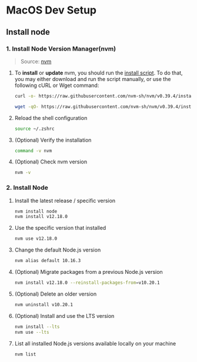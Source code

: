 [_metadata_:author]:    - ""
[_metadata_:date]:      - "08/16/2023"

# MacOS Dev Setup
## Install node
### 1. Install Node Version Manager(nvm)
> Source: [nvm][1]

1. To **install** or **update** nvm, you should run the [install script][2]. To do that, you may either download and run the script manually, or use the following cURL or Wget command:
    ```sh
    curl -o- https://raw.githubusercontent.com/nvm-sh/nvm/v0.39.4/install.sh | bash
    ```
    ```sh
    wget -qO- https://raw.githubusercontent.com/nvm-sh/nvm/v0.39.4/install.sh | bash
    ```

2. Reload the shell configuration
    ```sh
    source ~/.zshrc
    ```

3. (Optional) Verify the installation
    ```sh
    command -v nvm
    ```

4. (Optional) Check nvm version
    ```sh
    nvm -v
    ```

<!-- This is commented out. -->
<!-- Reference Links -->
[1]: https://github.com/nvm-sh/nvm
[2]: https://github.com/nvm-sh/nvm/blob/v0.39.4/install.sh

### 2. Install Node
1. Install the latest release / specific version
    ```sh
    nvm install node
    nvm install v12.18.0
    ```

2. Use the specific version that installed
    ```sh
    nvm use v12.18.0
    ```

3. Change the default Node.js version
    ```sh
    nvm alias default 10.16.3
    ```

4. (Optional) Migrate packages from a previous Node.js version
    ```sh
    nvm install v12.18.0 --reinstall-packages-from=v10.20.1
    ```

5. (Optional) Delete an older version
    ```sh
    nvm uninstall v10.20.1
    ```

6. (Optional) Install and use the LTS version
    ```sh
    nvm install --lts
    nvm use --lts
    ```

7. List all installed Node.js versions available locally on your machine
    ```sh
    nvm list
    ```
